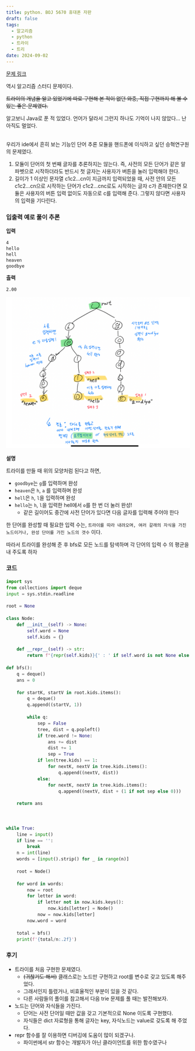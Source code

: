 ```yaml
---
title: python. BOJ 5670 휴대폰 자판
draft: false
tags:
  - 알고리즘
  - python
  - 트라이
  - 트리
date: 2024-09-02
---
```


[문제 링크](https://www.acmicpc.net/problem/5670)

역시 알고리즘 스터디 문제이다.

~~트라이의 개념을 알고 있었기에 따로 구현해 본 적이 없던 와중, 직접 구현까지 해 볼 수 있는 좋은 문제였다.~~

알고보니 Java로 푼 적 있었다. 언어가 달라서 그런지 하나도 기억이 나지 않았다... 난 아직도 멀었다.

<br>
우리가 ide에서 흔히 보는 기능인 단어 추론 모듈을 핸드폰에 이식하고 싶던 승혁연구원의 문제였다.

1. 모듈이 단어의 첫 번째 글자를 추론하지는 않는다. 즉, 사전의 모든 단어가 같은 알파벳으로 시작하더라도 반드시 첫 글자는 사용자가 버튼을 눌러 입력해야 한다.
2. 길이가 1 이상인 문자열 c1c2...cn이 지금까지 입력되었을 때, 사전 안의 모든 c1c2...cn으로 시작하는 단어가 c1c2...cnc로도 시작하는 글자 c가 존재한다면 모듈은 사용자의 버튼 입력 없이도 자동으로 c를 입력해 준다. 그렇지 않다면 사용자의 입력을 기다린다.

### 입출력 예로 풀이 추론

**입력**
```
4
hello
hell
heaven
goodbye
```

**출력**
```
2.00
```
![](./BOJ5670_0.png)

**설명**

트라이를 만들 때 위의 모양처럼 된다고 하면, 
- `goodbye`는 `g`를 입력하며  완성
- `heaven`은 `h`, `a` 를 입력하며 완성
- `hell`은 `h`, `l`을 입력하며 완성
- `hello`는 `h`, `l`을 입력한 hell에서 `o`를 한 번 더 눌러 완성!
	- 같은 길이어도 중간에 사전 단어가 있다면 다음 글자를 입력해 주어야 한다

한 단어를 완성할 때 필요한 입력 수는, `트라이를 따라 내려오며, 여러 갈래의 자식을 가진 노드이거나, 완성 단어를 가진 노드의 갯수` 이다.

따라서 트라이를 완성해 준 후 bfs로 모든 노드를 탐색하며 각 단어의 입력 수 의 평균을 내 주도록 하자

### 코드
```python
import sys
from collections import deque
input = sys.stdin.readline

root = None

class Node:
    def __init__(self) -> None:
        self.word = None
        self.kids = {}
    
    def __repr__(self) -> str:
        return f"{repr(self.kids)}{' : ' if self.word is not None else ''}{self.word if self.word is not None else ''}"

def bfs():
    q = deque()
    ans = 0

    for startK, startV in root.kids.items():
        q = deque()
        q.append((startV, 1))

        while q:
            sep = False
            tree, dist = q.popleft()
            if tree.word != None:
                ans += dist
                dist += 1
                sep = True
            if len(tree.kids) == 1:
                for nextK, nextV in tree.kids.items():
                    q.append((nextV, dist))
            else:
                for nextK, nextV in tree.kids.items():
                    q.append((nextV, dist + (1 if not sep else 0)))

    return ans



while True:
    line = input()
    if line == '':
        break
    n = int(line)
    words = [input().strip() for _ in range(n)]

    root = Node()

    for word in words:
        now = root
        for letter in word:
            if letter not in now.kids.keys():
                now.kids[letter] = Node()
            now = now.kids[letter]
        now.word = word
    
    total = bfs()
    print(f'{total/n:.2f}')
```

### 후기
- 트라이를 처음 구현한 문제였다.
  - ~~(귀찮기도 해서)~~ 클래스로는 노드만 구현하고 root를 변수로 갖고 있도록 해주었다.
  - 그래서인지 틀렸거나, 비효율적인 부분이 있을 것 같다.
  - 다른 사람들의 풀이를 참고해서 다음 trie 문제를 풀 때는 발전해보자.
- 노드는 단어와 자식들을 가진다.
  - 단어는 사전 단어일 때만 값을 갖고 기본적으로 None 이도록 구현했다.
  - 자식들은 dict 자료형을 통해 글자는 key, 자식노드는 value로 갖도록 해 주었다.
- repr 함수를 잘 이용하면 디버깅에 도움이 많이 되겠구나.
  - 파이썬에서 str 함수는 개발자가 아닌 클라이언트를 위한 함수였구나